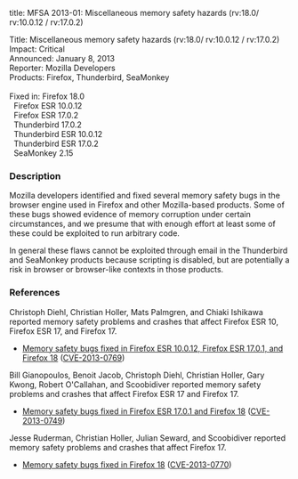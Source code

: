 title: MFSA 2013-01: Miscellaneous memory safety hazards (rv:18.0/ rv:10.0.12 / rv:17.0.2)

<p>
<span class="label">Title:</span>      Miscellaneous memory safety hazards (rv:18.0/ rv:10.0.12 / rv:17.0.2)<br/>
<span class="label">Impact:</span>     Critical<br/>
<span class="label">Announced:</span>  January 8, 2013<br/>
<span class="label">Reporter:</span>   Mozilla Developers<br/>
<span class="label">Products:</span>   Firefox, Thunderbird, SeaMonkey<br/>
<br/>
<span class="label">Fixed in:</span>   Firefox 18.0<br/>
<span class="label">&#160;</span>      Firefox ESR 10.0.12<br/>
<span class="label">&#160;</span>      Firefox ESR 17.0.2<br/>
<span class="label">&#160;</span>      Thunderbird 17.0.2<br/>
<span class="label">&#160;</span>      Thunderbird ESR 10.0.12<br/>
<span class="label">&#160;</span>      Thunderbird ESR 17.0.2<br/>
<span class="label">&#160;</span>      SeaMonkey 2.15<br/>
</p>


<h3>Description</h3>

<p>Mozilla developers identified and fixed several memory safety bugs in the
browser engine used in Firefox and other Mozilla-based products. Some of these
bugs showed evidence of memory corruption under certain circumstances, and we
presume that with enough effort at least some of these could be exploited to run
arbitrary code.</p>

<p class="note">In general these flaws cannot be exploited through email in the Thunderbird and SeaMonkey products because scripting is disabled, but are potentially a risk in browser or browser-like contexts in those products.</p>


<h3>References</h3>

<p>Christoph Diehl, Christian Holler, Mats Palmgren, and Chiaki Ishikawa reported memory safety problems and crashes that affect Firefox ESR 10, Firefox ESR 17, and Firefox 17.</p>

<ul>
  <li><a href="https://bugzilla.mozilla.org/buglist.cgi?bug_id=811382,768243,801195,806483,809064">
          Memory safety bugs fixed in Firefox ESR 10.0.12, Firefox ESR 17.0.1, and Firefox 18</a> (<a href="http://cve.mitre.org/cgi-bin/cvename.cgi?name=CVE-2013-0769" class="ex-ref">CVE-2013-0769</a>)</li>
</ul>


<p> Bill Gianopoulos, Benoit Jacob, Christoph Diehl, Christian Holler, Gary Kwong, Robert O'Callahan, and Scoobidiver reported memory safety problems and crashes that affect Firefox ESR 17 and Firefox 17.</p>

<ul>
  <li><a href="https://bugzilla.mozilla.org/buglist.cgi?bug_id=814407,805814,816994,814839,812847,785358,808481,794426,805745">
          Memory safety bugs fixed in Firefox ESR 17.0.1 and Firefox 18</a> (<a href="http://cve.mitre.org/cgi-bin/cvename.cgi?name=CVE-2013-0749" class="ex-ref">CVE-2013-0749</a>)</li>
</ul>


<p>Jesse Ruderman, Christian Holler, Julian Seward, and Scoobidiver reported memory safety problems and crashes that affect Firefox 17.</p>
<ul>
  <li><a href="https://bugzilla.mozilla.org/buglist.cgi?bug_id=768750,756581,795284,787818">
          Memory safety bugs fixed in Firefox 18</a> (<a href="http://cve.mitre.org/cgi-bin/cvename.cgi?name=CVE-2013-0770" class="ex-ref">CVE-2013-0770</a>)</li>
</ul>




